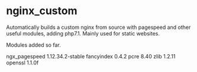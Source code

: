 # nginx_custom
Automatically builds a custom nginx from source with pagespeed and other useful modules, adding php7.1. Mainly used for static websites.

Modules added so far.

ngx_pagespeed 1.12.34.2-stable
fancyindex 0.4.2
pcre 8.40
zlib 1.2.11
openssl 1.1.0f